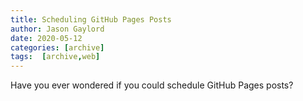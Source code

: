 ```yaml
---
title: Scheduling GitHub Pages Posts
author: Jason Gaylord
date: 2020-05-12
categories: [archive]
tags:  [archive,web]
---
```


Have you ever wondered if you could schedule GitHub Pages posts?
